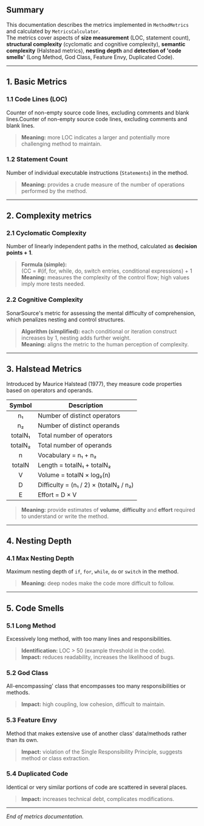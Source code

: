## Summary

This documentation describes the metrics implemented in `MethodMetrics` and calculated by `MetricsCalculator`.  
The metrics cover aspects of **size measurement** (LOC, statement count), **structural complexity** (cyclomatic and cognitive complexity), **semantic complexity** (Halstead metrics), **nesting depth** and **detection of 'code smells'** (Long Method, God Class, Feature Envy, Duplicated Code).

---

## 1. Basic Metrics

### 1.1 Code Lines (LOC)
Counter of non-empty source code lines, excluding comments and blank lines.Counter of non-empty source code lines, excluding comments and blank lines.
> **Meaning:** more LOC indicates a larger and potentially more challenging method to maintain.  

### 1.2 Statement Count
Number of individual executable instructions (`Statements`) in the method.
> **Meaning:** provides a crude measure of the number of operations performed by the method.

---

## 2. Complexity metrics

### 2.1 Cyclomatic Complexity
Number of linearly independent paths in the method, calculated as **decision points + 1**.
> **Formula (simple):**  
> \(CC = \#(if, for, while, do, switch entries, conditional expressions) + 1\
> **Meaning:** measures the complexity of the control flow; high values imply more tests needed.  

### 2.2 Cognitive Complexity
SonarSource's metric for assessing the mental difficulty of comprehension, which penalizes nesting and control structures.
> **Algorithm (simplified):** each conditional or iteration construct increases by 1, nesting adds further weight.  
> **Meaning:** aligns the metric to the human perception of complexity.  

---

## 3. Halstead Metrics

Introduced by Maurice Halstead (1977), they measure code properties based on operators and operands.

| Symbol  | Description                            |
|:-------:|----------------------------------------|
|   n₁    | Number of distinct operators           |
|   n₂    | Number of distinct operands            |
| totalN₁ | Total number of operators              |
| totalN₂ | Total number of operands               |
|    n    | Vocabulary = n₁ + n₂                   |
| totalN  | Length = totalN₁ + totalN₂             |
|    V    | Volume = totalN × log₂(n)              |
|    D    | Difficulty = (n₁ / 2) × (totalN₂ / n₂) |
|    E    | Effort = D × V                         |

> **Meaning:** provide estimates of **volume**, **difficulty** and **effort** required to understand or write the method.  

---

## 4. Nesting Depth

### 4.1 Max Nesting Depth
Maximum nesting depth of `if`, `for`, `while`, `do` or `switch` in the method.
> **Meaning:** deep nodes make the code more difficult to follow.  

---

## 5. Code Smells

### 5.1 Long Method
Excessively long method, with too many lines and responsibilities.
> **Identification:** LOC > 50 (example threshold in the code).  
> **Impact:** reduces readability, increases the likelihood of bugs.  

### 5.2 God Class
All-encompassing' class that encompasses too many responsibilities or methods.
> **Impact:** high coupling, low cohesion, difficult to maintain.  

### 5.3 Feature Envy
Method that makes extensive use of another class' data/methods rather than its own.
> **Impact:** violation of the Single Responsibility Principle, suggests method or class extraction.  

### 5.4 Duplicated Code
Identical or very similar portions of code are scattered in several places.
> **Impact:** increases technical debt, complicates modifications.  

---

*End of metrics documentation.*